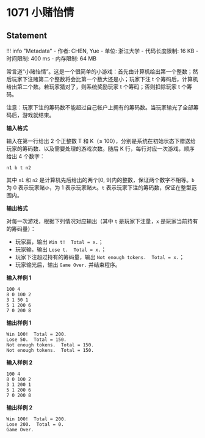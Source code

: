
# 1071 小赌怡情

## Statement

!!! info "Metadata"
    - 作者: CHEN, Yue
    - 单位: 浙江大学
    - 代码长度限制: 16 KB
    - 时间限制: 400 ms
    - 内存限制: 64 MB

常言道“小赌怡情”。这是一个很简单的小游戏：首先由计算机给出第一个整数；然后玩家下注赌第二个整数将会比第一个数大还是小；玩家下注 t 个筹码后，计算机给出第二个数。若玩家猜对了，则系统奖励玩家 t 个筹码；否则扣除玩家 t 个筹码。

注意：玩家下注的筹码数不能超过自己帐户上拥有的筹码数。当玩家输光了全部筹码后，游戏就结束。

**输入格式**

输入在第一行给出 2 个正整数 T 和 K（$\le$ 100），分别是系统在初始状态下赠送给玩家的筹码数、以及需要处理的游戏次数。随后 K 行，每行对应一次游戏，顺序给出 4 个数字：
```
n1 b t n2
```
其中 `n1` 和 `n2` 是计算机先后给出的两个[0, 9]内的整数，保证两个数字不相等。`b` 为 0 表示玩家赌`小`，为 1 表示玩家赌`大`。`t` 表示玩家下注的筹码数，保证在整型范围内。

**输出格式**

对每一次游戏，根据下列情况对应输出（其中 `t` 是玩家下注量，`x` 是玩家当前持有的筹码量）：

- 玩家赢，输出 `Win t!  Total = x.`；
- 玩家输，输出 `Lose t.  Total = x.`；
- 玩家下注超过持有的筹码量，输出 `Not enough tokens.  Total = x.`；
- 玩家输光后，输出 `Game Over.` 并结束程序。

**输入样例 1**
```plaintext
100 4
8 0 100 2
3 1 50 1
5 1 200 6
7 0 200 8
```

**输出样例 1**
```plaintext
Win 100!  Total = 200.
Lose 50.  Total = 150.
Not enough tokens.  Total = 150.
Not enough tokens.  Total = 150.
```

**输入样例 2**
```plaintext
100 4
8 0 100 2
3 1 200 1
5 1 200 6
7 0 200 8
```

**输出样例 2**
```plaintext
Win 100!  Total = 200.
Lose 200.  Total = 0.
Game Over.
```

